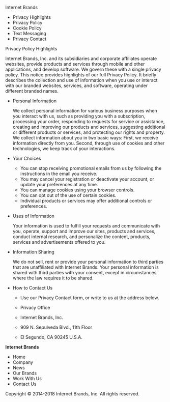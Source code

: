 Internet Brands

*   Privacy Highlights
*   Privacy Policy
*   Cookie Policy
*   Text Messaging
*   Privacy Contact

Privacy Policy Highlights

Internet Brands, Inc. and its subsidiaries and corporate affiliates operate websites, provide products and services through mobile and other applications, and develop software. We govern these with a single privacy policy. This notice provides highlights of our full Privacy Policy. It briefly describes the collection and use of information when you use or interact with our branded websites, services, and software, operating under different branded names.

*   Personal Information
    
    We collect personal information for various business purposes when you interact with us, such as providing you with a subscription, processing your order, responding to requests for service or assistance, creating and improving our products and services, suggesting additional or different products or services, and protecting our rights and property. We collect information about you in two basic ways: First, we receive information directly from you. Second, through use of cookies and other technologies, we keep track of your interactions.
    
*   Your Choices
    *   You can stop receiving promotional emails from us by following the instructions in the email you receive.
    *   You may cancel your registration or deactivate your account, or update your preferences at any time.
    *   You can manage cookies using your browser controls.
    *   You can opt out of the use of certain cookies.
    *   Individual products or services may offer additional controls or preferences.
*   Uses of Information
    
    Your information is used to fulfill your requests and communicate with you, operate, support and improve our sites, products and services, conduct internal research, and personalize the content, products, services and advertisements offered to you.
    
*   Information Sharing
    
    We do not sell, rent or provide your personal information to third parties that are unaffiliated with Internet Brands. Your personal information is shared with third parties with your consent, except in circumstances where the law requires it to be shared.
    
*   How to Contact Us
    *   Use our Privacy Contact form, or write to us at the address below.
      
    *   Privacy Office
    *   Internet Brands, Inc.
    *   909 N. Sepulveda Blvd., 11th Floor
    *   El Segundo, CA 90245 U.S.A.

**Internet Brands**

*   Home
*   Company
*   News
*   Our Brands
*   Work With Us
*   Contact Us

Copyright © 2014-2018 Internet Brands, Inc. All rights reserved.